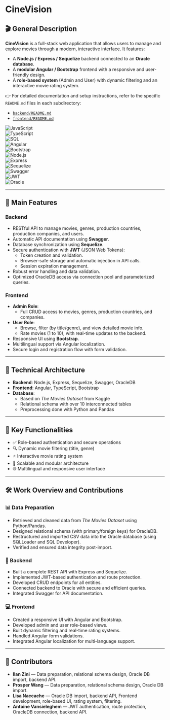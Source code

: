 # CineVision

## 🎬 General Description

**CineVision** is a full-stack web application that allows users to manage and explore movies through a modern, interactive interface. It features:

- A **Node.js / Express / Sequelize** backend connected to an **Oracle database**.
- A **modular Angular / Bootstrap** frontend with a responsive and user-friendly design.
- A **role-based system** (Admin and User) with dynamic filtering and an interactive movie rating system.

👉 For detailed documentation and setup instructions, refer to the specific `README.md` files in each subdirectory:

- [`backend/README.md`](./backend/README.md)
- [`frontend/README.md`](./frontend/README.md)

![JavaScript](https://img.shields.io/badge/JavaScript-F7DF1E?logo=javascript&logoColor=black)  
![TypeScript](https://img.shields.io/badge/TypeScript-3178C6?logo=typescript&logoColor=white)  
![SQL](https://img.shields.io/badge/SQL-4479A1?logo=postgresql&logoColor=white)  
![Angular](https://img.shields.io/badge/Angular-DD0031?logo=angular&logoColor=white)  
![Bootstrap](https://img.shields.io/badge/Bootstrap-7952B3?logo=bootstrap&logoColor=white)  
![Node.js](https://img.shields.io/badge/Node.js-339933?logo=node.js&logoColor=white)  
![Express](https://img.shields.io/badge/Express-000000?logo=express&logoColor=white)  
![Sequelize](https://img.shields.io/badge/Sequelize-52B0E7?logo=sequelize&logoColor=white)  
![Swagger](https://img.shields.io/badge/Swagger-85EA2D?logo=swagger&logoColor=white)  
![JWT](https://img.shields.io/badge/JWT-000000?logo=jsonwebtokens&logoColor=white)  
![Oracle](https://img.shields.io/badge/Oracle-FF0000?logo=oracle&logoColor=white)  

---

## 🌟 Main Features

### Backend

- RESTful API to manage movies, genres, production countries, production companies, and users.
- Automatic API documentation using **Swagger**.
- Database synchronization using **Sequelize**.
- Secure authentication with **JWT** (JSON Web Tokens):
  - Token creation and validation.
  - Browser-safe storage and automatic injection in API calls.
  - Session expiration management.
- Robust error handling and data validation.
- Optimized OracleDB access via connection pool and parameterized queries.

### Frontend

- **Admin Role**:
  - Full CRUD access to movies, genres, production countries, and companies.
- **User Role**:
  - Browse, filter (by title/genre), and view detailed movie info.
  - Rate movies (1 to 10), with real-time updates to the backend.
- Responsive UI using **Bootstrap**.
- Multilingual support via Angular localization.
- Secure login and registration flow with form validation.

---

## 🧱 Technical Architecture

- **Backend**: Node.js, Express, Sequelize, Swagger, OracleDB
- **Frontend**: Angular, TypeScript, Bootstrap
- **Database**:
  - Based on *The Movies Dataset* from Kaggle
  - Relational schema with over 10 interconnected tables
  - Preprocessing done with Python and Pandas

---

## 🔑 Key Functionalities

- ✅ Role-based authentication and secure operations
- 🔍 Dynamic movie filtering (title, genre)
- ⭐ Interactive movie rating system
- 🧩 Scalable and modular architecture
- 🌐 Multilingual and responsive user interface

---

## 🛠️ Work Overview and Contributions

### 📊 Data Preparation

- Retrieved and cleaned data from *The Movies Dataset* using Python/Pandas.
- Designed relational schema (with primary/foreign keys) for OracleDB.
- Restructured and imported CSV data into the Oracle database (using SQLLoader and SQL Developer).
- Verified and ensured data integrity post-import.

### 🔧 Backend

- Built a complete REST API with Express and Sequelize.
- Implemented JWT-based authentication and route protection.
- Developed CRUD endpoints for all entities.
- Connected backend to Oracle with secure and efficient queries.
- Integrated Swagger for API documentation.

### 💻 Frontend

- Created a responsive UI with Angular and Bootstrap.
- Developed admin and user role-based views.
- Built dynamic filtering and real-time rating systems.
- Handled Angular form validations.
- Integrated Angular localization for multi-language support.

---

## 👥 Contributors

- **Ilan Zini** — Data preparation, relational schema design, Oracle DB import, backend API.
- **Prosper Wang** — Data preparation, relational schema design, Oracle DB import.
- **Lisa Naccache** — Oracle DB import, backend API, Frontend development, role-based UI, rating system, filtering.
- **Antoine Vansieleghem** — JWT authentication, route protection, OracleDB connection, backend API.
